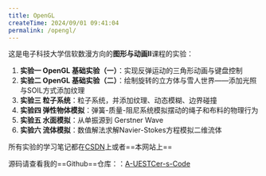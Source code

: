 ```yaml
---
title: OpenGL
createTime: 2024/09/01 09:41:04
permalink: /opengl/
---
```




这是电子科技大学信软数漫方向的**图形与动画Ⅱ**课程的实验：

1. **实验一 OpenGL 基础实验（一）**：实现反弹运动的三角形动画与键盘控制
2. **实验二 OpenGL 基础实验（二）**：绘制旋转的立方体与雪人世界——添加光照与SOIL方式添加纹理
3. **实验三 粒子系统**：粒子系统，并添加纹理、动态模糊、边界碰撞
4. **实验四 弹性物体模拟**：弹簧-质量-阻尼系统模拟摆动的绳子和布料的物理行为
5. **实验五 水面模拟**：从单振源到 Gerstner Wave
6. **实验六 流体模拟**：数值解法求解Navier-Stokes方程模拟二维流体

所有实验的学习笔记都在[CSDN](https://blog.csdn.net/WJwwwwwww?spm=1011.2415.3001.5343)上或者==本网站上==

源码请查看我的==Github==仓库：：[A-UESTCer-s-Code](https://github.com/PLUS-WAVE/A-UESTCer-s-Code/tree/master/B.%E5%A4%A7%E4%BA%8C%E4%B8%8B/%E5%9B%BE%E5%BD%A2%E4%B8%8E%E5%8A%A8%E7%94%BB%E2%85%A1)
